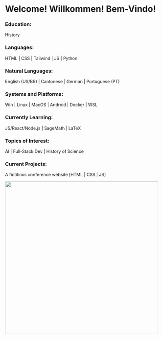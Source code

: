 <h1>Welcome! Willkommen! Bem-Vindo!</h1>

<h3>Education:</h3>
<p>History</p>

<h3>Languages:</h3>
<p>HTML | CSS | Tailwind | JS | Python</p>

<h3>Natural Languages:</h3>
<p>English (US/BR) | Cantonese | German | Portuguese (PT)</p>

<h3>Systems and Platforms:</h3>
<p>Win | Linux | MacOS | Android | Docker | WSL</p>

<h3>Currently Learning:</h3>
<p>JS/React/Node.js | SageMath | LaTeX</p>

<h3>Topics of Interest:</h3>
<p>AI | Full-Stack Dev | History of Science</p>

<h3>Current Projects:</h3>
<p>A fictitious conference website [HTML | CSS | JS]</p>
<img src="https://fraubentz.github.io/SCM.jpg" width="500" height="auto">




